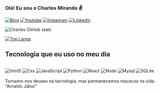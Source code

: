 ### Olá! Eu sou o Charles Miranda ✌️ 

[![Blog](https://img.shields.io/badge/dev.to-0A0A0A?style=for-the-badge&logo=dev.to&logoColor=white)](https://google.com.br)
[![Youtube](https://img.shields.io/badge/YouTube-FF0000?style=for-the-badge&logo=youtube&logoColor=white)](https://youtube.com)
[![Instagram](https://img.shields.io/badge/Instagram-E4405F?style=for-the-badge&logo=instagram&logoColor=white)](https://instagram.com/)
[![Linkedin](https://img.shields.io/badge/LinkedIn-0077B5?style=for-the-badge&logo=linkedin&logoColor=white
)](https://linkedin.com/)

![Charles GitHub stats](https://github-readme-stats.vercel.app/api?username=charles-tech&show_icons=true&theme=dracula)

[![Top Langs](https://github-readme-stats.vercel.app/api/top-langs/?username=charles-tech&langs_count=8)](https://github.com/anuraghazra/github-readme-stats)

## Tecnologia que eu uso no meu dia
<div style="display: inline_block"><br/>
<img alihn="center" alt="html5" src="https://img.shields.io/badge/HTML-239120?style=for-the-badge&logo=html5&logoColor=white">
<img alihn="center" alt="Css" src="https://img.shields.io/badge/CSS-239120?&style=for-the-badge&logo=css3&logoColor=white">
<img alihn="center" alt="JavaScript" src="https://img.shields.io/badge/JavaScript-F7DF1E?style=for-the-badge&logo=javascript&logoColor=black">
<img alihn="center" alt="Python" src="https://img.shields.io/badge/Python-14354C?style=for-the-badge&logo=python&logoColor=white">
<img alihn="center" alt="React" src="https://img.shields.io/badge/React-20232A?style=for-the-badge&logo=react&logoColor=61DAFB">
<img alihn="center" alt="Node" src="https://img.shields.io/badge/Node.js-43853D?style=for-the-badge&logo=node.js&logoColor=white">
<img alihn="center" alt="Mysql" src="https://img.shields.io/badge/MySQL-00000F?style=for-the-badge&logo=mysql&logoColor=white">
<img alihn="center" alt="SQLite" src="https://img.shields.io/badge/SQLite-07405E?style=for-the-badge&logo=sqlite&logoColor=white">
</div><br/>
Tornamo-nos deuses na tecnologia, mas permanecemos macacos na vida. "Arnaldo Jabor"


